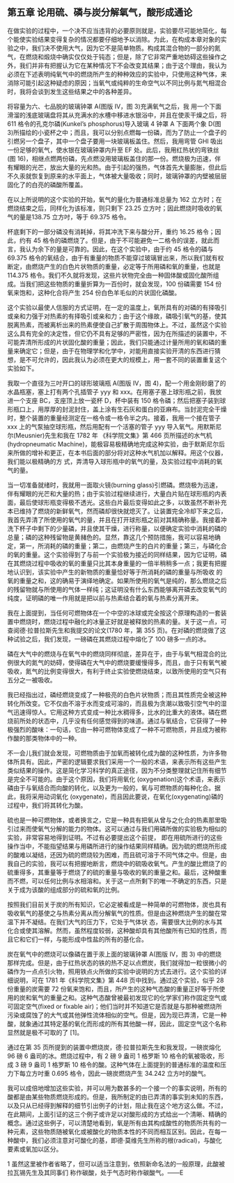 ## 第五章 论用硫、磷与炭分解氧气，酸形成通论

在做实验的过程中，一个决不应当违背的必要原则就是，实验要尽可能地简化，每个能使实验结果变得复杂的情况都要仔细地予以消除。为此，在构成本章对象的实验之中，我们决不使用大气，因为它不是简单物质。构成其混合物的一部分的氮气，在燃烧和煅烧中确实仅仅处于钝态；但是，除了它非常严重地妨碍这些操作之外，我们并非有把握认为它在某种情况下不会改变其结果；由于这个理由，我认为必须在下述表明纯氧气中的燃烧所产生的种种效应的实验中，只使用这种气体，来消除可能引起这种疑虑的原因；当氧气或纯粹的生命空气以不同比例与氮气相混合时，我将会谈到发生这些结果之中的各种差异。

将容量为六、七品脱的玻璃钟罩 A(图版 IV，图 3)充满氧气之后，我 用一个下面滑溜的浅底玻璃盘将其从充满水的水槽中移进水银浴中，并且在使汞干燥之后，将 611 格令的孔克尔磷(Kunkel’s phosphorus)导入玻璃 4 钟罩 A 下面两个象 D(图 3)所描绘的小瓷杯之中；而且，我可以分别点燃每一份磷，而为了防止一个盘子的引燃另一个盘子，其中一个盘子要用一块玻璃板盖住。然后，我用弯管 GHI 吸出一份足够的氧气，使水银在玻璃钟罩内升至 EF 处。此后，我用红热状的弯铁丝(图 16)，相继点燃两份磷，先点燃没用玻璃板盖住的那一份。燃烧极为迅速，伴有耀眼的光芒，放出大量的光和热。由于引起的强热，气体首先大量膨胀，但此后不久汞就恢复到原来的水平面上，气体被大量吸收；同时，玻璃钟罩的内壁被层层固化了的白亮的磷酸所覆盖。

在以上所说明的这个实验的开始，氧气的量化为普通标准总量为 162 立方时；在燃烧结束之后，同样化为该标准，则只剩下 23.25 立方吋；因此燃烧时吸收的氧气的量是138.75 立方吋，等于 69.375 格令。 

杯底剩下的一部分磷没有消耗掉，将其冲洗下来与酸分开，重约 16.25 格令；因此，约有 45 格令的磷燃烧了。但是，由于不可能避免一二格令的误差，就此而言，我认为余下的量是可靠的。因此，在这个实验中，由于约 45 格令的磷与 69.375 格令的氧结合，由于有重量的物质不能穿过玻璃冒出来，所以我们就有权断定，由燃烧产生的白色片状物质的重量，必定等于所用磷和氧的重量，也就是 114.375 格令。我们不久就将发现，这些片状物完全由一种固体酸或固化酸所组成。当我们把这些物质的重量折算为一百份时，就会发现，100 份磷需要 154 份氧来饱和，这种化合将产生 254 份白色羊毛似的片状固化磷酸。

这个实验以最使人信服的方式证明，在一定的温度上，氧所具有的对磷的有择吸引或亲和力强于对热素的有择吸引或亲和力；由于这个缘故，磷吸引氧气的基，使其脱离热素，而被离析出来的热素便使自己扩散于周围物体上。不过，虽然这个实验这么具有完全的决定性，但它仍不具有足够的严密性，因为在所描述的装置中，不可能弄清所形成的片状固化酸的重量；因此，我们只能通过计量所用的氧和磷的重量来确定它；但是，由于在物理学和化学中，对能用直接实验开清的东西进行猜想，是不可允许的，因此我认为必须在更大的规模上，用一套不同的装置重复这个实验如下。

我取一个直径为三吋开口的球形玻璃瓶 A(图版 IV，图 4)，配一个用金刚砂磨了的水晶瓶塞，塞上打有两个孔插管子 yyy 和 xxx。在用塞子塞上球形瓶之前，我放进一个支座 BC，支座顶上放一瓷杯 D，杯中装有 150 格令磷；然后把塞子装到球形瓶口上，用厚厚的封泥封住，盖上涂有生石灰和蛋白的亚麻布。当封泥完全干燥时，整个装置的重量经测定在一格令或一格令半之内。接着，我用一个接在管子 xxx 上的气泵抽空球形瓶，然后用配有一个活塞的管子 yyy 导入氧气。用默斯尼尔(Meusnier)先生和我在 1782 年 《科学院文集》第 466 页所描述的水气机(hydropneumatic Machine)，能极容易极精确地完成这种实验，由于默斯尼尔后来所做的增补和更正，在本书后面的部分将对这种水气机加以解释。用这个仪器，我们能以极精确的方 式，弄清导入球形瓶中的氧气的量，及实验过程中消耗的氧气的量。

当一切准备就绪时，我就用一面取火镜(burning glass)引燃磷。燃烧极为迅速，伴有耀眼的光芒和大量的热；由于实验过程继续进行，大量白片贴在球形瓶的内表面，最后使球形瓶变得极不透光。这些白片最后变得如此之多，以致虽然不断补充本已维持了燃烧的新鲜氧气，然而磷却很快就熄灭了。让装置完全冷却下来之后，我首先弄清了所使用的氧气的量，并且在打开球形瓶之前对其精确称量。我接着冲洗下杯子中剩下的少量磷，并且使其干燥，进行称量，以便确定实验中消耗的磷的总量；磷的这种残留物是黄赭色的。显然，靠这几个预防措施，我可以容易地确定，第一，所消耗的磷的重量；第二，由燃烧产生的白片的重量；第三，与磷化合的氧的重量。这个实验得到了与前一个实验极为接近的同样结果，因为它证明，磷在其燃烧过程中吸收的氧的重量只比其本身重量的一倍半稍稍多一点；我更有把握地认识到，该实验中产生的新物质的重量恰好等于所消耗的磷的重量与所吸收 的氧的重量之和，这的确易于演绎地确定。如果所使用的氧气是纯的，那么燃烧之后的残留物就与所使用的气体一样纯；这证明没有什么东西能够离开磷去改变氧气的纯度，证明磷的唯一作用就是把以前与热素结合着的氧与热素分离开来。

我在上面提到，当任何可燃物体在一个中空的冰球或完全按这个原理构造的一套装置中燃烧时，燃烧过程中融化的冰量正好就是被释放的热素的量。关于这一点，可查阅德·拉普拉斯先生和我提交的论文(1780 年，第 355 页)。在对磷的燃烧做了这种试验之后，我们发现，一磅磷在其燃烧过程中熔化了 100 磅多一点的冰。

磷在大气中的燃烧与在氧气中的燃烧同样彻底，差异在于，由于与氧气相混合的比例很大的氮气的妨碍，使得磷在大气中的燃烧要缓慢得多，而且，由于只有氧气被吸收，氮气的比例变得很大，有利于终止实验使燃烧结束，以致所使用的空气只有五分之一被吸收。

我已经指出过，磷经燃烧变成了一种极亮的白色片状物质；而且其性质完全被这种转化所改变。它不仅由不溶于水而变成可溶的，而且极为贪潮以致吸引空气中的湿气迅速得惊人。它用这种方式变成一种比水稠得多，比水的比重大的液体。磷在燃烧前所处的状态中，几乎没有任何感觉得到的味道。通过与氧结合，它获得了一种极强烈的酸味：一句话，它由一种可燃物体变成了一种不可燃物质，并且成为被称作酸的那类物体中的一种。

不一会儿我们就会发现，可燃物质由于加氧而被转化成为酸的这种性质，为许多物体所具有。因此，严密的逻辑要求我们采用一个一般的术语，来表示所有这些产生类似结果的操作。这是简化学习科学的真正途径，因为不分类整理就记住所有细节是完全不可能的。由于这个原因，我们将用氧化 (oxygenation)这个术语，来表示磷由于与氧结合而向酸的转化，以及更为一般的，氧与可燃物质的每种化合。据此，我将采用动词氧化 (oxygenate)，而且因此要说，在氧化(oxygenating)磷的过程中，我们将其转化为酸。

硫也是一种可燃物体，或者换言之，它是一种具有把氧从曾与之化合的热素那里吸引过来而使氧气分解的能力的物体。这可以通过与我们用磷所做的实验极为相似的实验，非常容易地得到证明。不过有必要提出这个前提， 即在用硫所进行的这些操作当中，不能指望结果与用磷所进行的操作结果同样精确。因为硫的燃烧所形成的酸难以凝结，还因为硫的燃烧较为困难，而且硫可溶于不同气体之中。但是，由我自己的实验，我可以有把握地断言，燃烧中的硫吸收氧气。产生的酸比燃烧了的硫重得多，其重量等于燃烧了的硫的重量与吸收的氧的重量之和。最后，这种酸重而不燃，可以任何比例与水相溶和。关于这一点所剩下的唯一不确定的东西，只是关于成为该酸的组成部分的硫和氧的比例。

按照我们目前关于炭的所有知识，它必定被看成是一种简单的可燃物体，炭也具有吸收氧气的基使之与热素分离从而分解氧气的性质。但是由这种燃烧产生的酸在常温下并不凝结。在我们大气的压力下，它处于气体状 态，需要很大比例的水与其化合或使其溶解。然而，虽然程度较弱，这种酸却具有其他酸所有已知的性质，而且它和它们一样，与能形成中性盐的所有的基化合。

炭在氧气中的燃烧可以像磷在置于汞上面的玻璃钟罩 A(图版 IV，图 3) 中的燃烧那样完成。但是，由于红热状态的铁的热不足以点燃炭，我们就得加一粒很微小的磷作为一点点引火物，照用铁点火所做的实验中说明的方式去进行。这个实验的详细说明，可在 1781 年《科学院文集》第 448 页中找到。通过这个实验，似乎 28 份重量的炭需要 72 份氧来饱和，而且，所产生的这种气态酸的重量正好等于所使用的炭和氧气的重量之和。这种气态酸曾被最初发现它的化学家们称作固定空气或可固定空气(fixed or fixable air)；他们当时并不知道它是否就是与那种被燃烧所污染或腐蚀了的大气或其他弹性流体相似的空气。但是，因为现已弄清，它是一种酸，就象通过其特定基的氧化而形成的所有其他酸一样，因此，固定空气这个名称显然就是极不可取的了 [1]。

通过在第 35 页所提到的装置中燃烧炭，德·拉普拉斯先生和我发现，一磅炭熔化 96 磅 6 盎司的冰。燃烧过程中，有 2 磅 9 盎司 1 格罗斯 10 格令的氧被吸收，形成 3 磅 9 盎司 1 格罗斯 10 格令的酸。这种气体在上面提到的普通标准的温度和压力下每立方吋重 0.695 格令，因此一磅炭燃烧产生 34.242 立方吋的酸气。

我可以成倍地增加这些实验，并可以用为数甚多的一个接一个的事实说明，所有的酸都是由某些物质燃烧形成的。但是，我所制定的由已弄清的事实到未知的东西，以及只从已经得到解释的细节引出例子的计划，阻止我在这个地方这么做。不过，在此期间，上面引证的这三个例子或许足以对酸形成的方式给出一个清晰、精确的概念。通过这些例子，可以清楚地看到，氧是所有由其构成酸性的物质所共有的一种元素，这些物质随被氧化或被酸化的物质本性的不同而相互区别。因此，在每一种酸中，我们必须注意对可酸化的基，即德·莫维先生所称的根(radical)，与酸化要素或氧加以区分。

 1 虽然这里被作者省略了，但可以适当注意到，依照新命名法的一般原理，此酸被拉瓦锡先生及其同事们 称作碳酸，处于气态时称作碳酸气。——E
